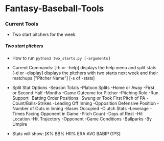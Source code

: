 # Fantasy-Baseball-Tools


### Current Tools
- Two start pitchers for the week

##### Two start pitchers
- How to run
`python3 two_starts.py [-arguments]`

- Current Commands:
    [-h or -help] displays the help menu and split stats
    [-d or -display] displays the pitchers with two starts next week and their matchups
    ["Pitcher Name"] [-s of -stats] <Split Stat>

- Split Stat Options
    -Season Totals
    -Platoon Splits
    -Home or Away
    -First or Second Half
    -Months
    -Game Outcome for Pitcher
    -Pitching Role
    -Run Support
    -Batting Order Positions
    -Swung or Took First Pitch of PA
    -Count/Balls-Strikes
    -Leading Off Inning
    -Opposition Defensive Position
    -Number of Outs in Inning
    -Bases Occupied
    -Clutch Stats
    -Leverage
    -Times Facing Opponent in Game
    -Pitch Count
    -Days of Rest
    -Hit Location
    -Hit Trajectory
    -Opponent
    -Game Conditions
    -Ballparks
    -By Umpire

- Stats will show:
[K%    BB%    HR%  ERA    AVG  BABIP    OPS]